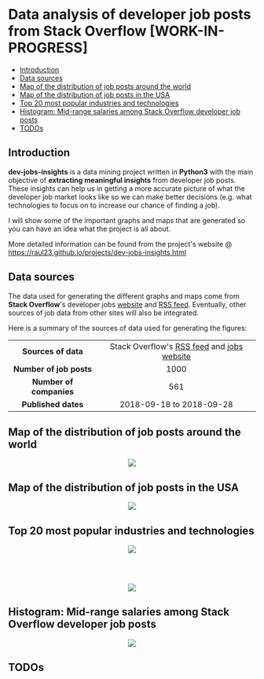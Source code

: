# Data analysis of developer job posts from Stack Overflow [WORK-IN-PROGRESS]

<!-- TOC depthFrom:2 depthTo:6 withLinks:1 updateOnSave:1 orderedList:0 -->

- [Introduction](#introduction)
- [Data sources](#data-sources)
- [Map of the distribution of job posts around the world](#map-of-the-distribution-of-job-posts-around-the-world)
- [Map of the distribution of job posts in the USA](#map-of-the-distribution-of-job-posts-in-the-usa)
- [Top 20 most popular industries and technologies](#top-20-most-popular-industries-and-technologies)
- [Histogram: Mid-range salaries among Stack Overflow developer job posts](#histogram-mid-range-salaries-among-stack-overflow-developer-job-posts)
- [TODOs](#todos)

<!-- /TOC -->


## Introduction
**dev-jobs-insights** is a data mining project written in **Python3** with the
main objective of **extracting meaningful insights** from developer job posts.
These insights can help us in getting a more accurate picture of what the
developer job market looks like so we can make better decisions (e.g. what
technologies to focus on to increase our chance of finding a job).

I will show some of the important graphs and maps that are generated so you can
have an idea what the project is all about.

More detailed information can be found from the project's website @
https://raul23.github.io/projects/dev-jobs-insights.html

## Data sources
The data used for generating the different graphs and maps come from **Stack
Overflow**'s developer jobs [website](https://stackoverflow.com/jobs) and
[RSS feed](https://stackoverflow.com/jobs/feed). Eventually, other sources of
job data from other sites will also be integrated.

Here is a summary of the sources of data used for generating the figures:  
<table>
    <tr>
        <td align="center"><b>Sources of data</b></td>
        <td align="center">Stack Overflow's <a href="https://stackoverflow.com/jobs/feed">RSS feed</a> and <a href="https://stackoverflow.com/jobs">jobs website</a></td>
    </tr>
    <tr>
        <td align="center"><b>Number of job posts</b></td>
        <td align="center">1000</td>
    </tr>
    <tr>
        <td align="center"><b>Number of companies</b></td>
        <td align="center">561</td>
    </tr>
    <tr>
        <td align="center"><b>Published dates</b></td>
        <td align="center">2018-09-18 to 2018-09-28</td>
    </tr>
</table>

## Map of the distribution of job posts around the world
<p align="center"><img src="https://bit.ly/2OvqmLG"/></p>
<p align="center"></p>

## Map of the distribution of job posts in the USA
<p align="center"><img src="https://bit.ly/2yeqN2W"/></p>
<p align="center"></p>

## Top 20 most popular industries and technologies
<p align="center"><img src="https://bit.ly/2P87UG2"/></p>
<p align="center"></p>

<br/>
<br/>

<p align="center"><img src="https://bit.ly/2QsCMRL"/></p>
<p align="center"></p>

## Histogram: Mid-range salaries among Stack Overflow developer job posts
<p align="center"><img src="https://bit.ly/2xYAbs2"/></p>
<p align="center"></p>

## TODOs
